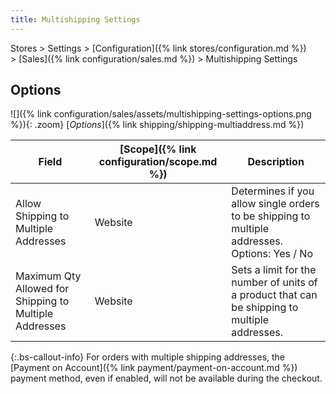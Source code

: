 ```yaml
---
title: Multishipping Settings
---
```


Stores > Settings > [Configuration]({% link stores/configuration.md %}) > [Sales]({% link configuration/sales.md %}) > Multishipping Settings

## Options

![]({% link configuration/sales/assets/multishipping-settings-options.png %}){: .zoom}
[_Options_]({% link shipping/shipping-multiaddress.md %})

|Field|[Scope]({% link configuration/scope.md %})|Description|
|--- |--- |--- |
|Allow Shipping to Multiple Addresses|Website|Determines if you allow single orders to be shipping to multiple addresses. Options: Yes / No|
|Maximum Qty Allowed for Shipping to Multiple Addresses|Website|Sets a limit for the number of units  of a product that can be shipping to multiple addresses.|

{:.bs-callout-info}
<span class="b2b-only"></span> For orders with multiple shipping addresses, the [Payment on Account]({% link payment/payment-on-account.md %}) payment method, even if enabled, will not be available during the checkout.
